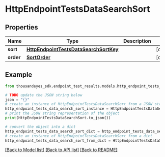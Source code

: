 # HttpEndpointTestsDataSearchSort


## Properties

Name | Type | Description | Notes
------------ | ------------- | ------------- | -------------
**sort** | [**HttpEndpointTestsDataSearchSortKey**](HttpEndpointTestsDataSearchSortKey.md) |  | [optional] 
**order** | [**SortOrder**](SortOrder.md) |  | [optional] 

## Example

```python
from thousandeyes_sdk.endpoint_test_results.models.http_endpoint_tests_data_search_sort import HttpEndpointTestsDataSearchSort

# TODO update the JSON string below
json = "{}"
# create an instance of HttpEndpointTestsDataSearchSort from a JSON string
http_endpoint_tests_data_search_sort_instance = HttpEndpointTestsDataSearchSort.from_json(json)
# print the JSON string representation of the object
print(HttpEndpointTestsDataSearchSort.to_json())

# convert the object into a dict
http_endpoint_tests_data_search_sort_dict = http_endpoint_tests_data_search_sort_instance.to_dict()
# create an instance of HttpEndpointTestsDataSearchSort from a dict
http_endpoint_tests_data_search_sort_from_dict = HttpEndpointTestsDataSearchSort.from_dict(http_endpoint_tests_data_search_sort_dict)
```
[[Back to Model list]](../README.md#documentation-for-models) [[Back to API list]](../README.md#documentation-for-api-endpoints) [[Back to README]](../README.md)


